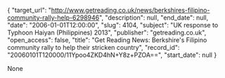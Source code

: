 {
  "target_url": "http://www.getreading.co.uk/news/berkshires-filipino-community-rally-help-6298946", 
  "description": null, 
  "end_date": null, 
  "date": "2006-01-01T12:00:00", 
  "slug": 4104, 
  "subject": "UK response to Typhoon Haiyan (Philippines) 2013", 
  "publisher": "getreading.co.uk", 
  "open_access": false, 
  "title": "Get Reading News: Berkshire's Filipino community rally to help their stricken country", 
  "record_id": "20060101T120000/11Ypoo4ZKD4hN+Y8z+PZOA==", 
  "start_date": null
}

None